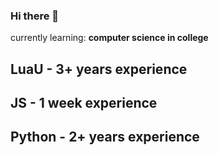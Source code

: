 ### Hi there 👋

currently learning: **computer science in college**
## LuaU - 3+ years experience
## JS - 1 week experience
## Python - 2+ years experience
